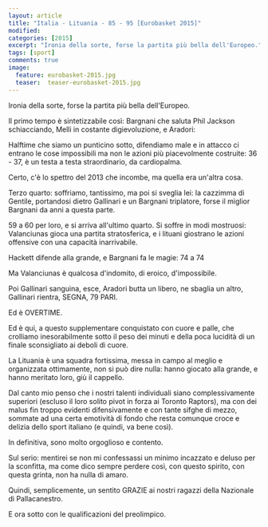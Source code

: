 ```yaml
---
layout: article
title: "Italia - Lituania - 85 - 95 [Eurobasket 2015]"
modified:
categories: [2015]
excerpt: "Ironia della sorte, forse la partita più bella dell'Europeo."
tags: [sport]
comments: true
image: 
  feature: eurobasket-2015.jpg
  teaser:  teaser-eurobasket-2015.jpg
---
```

Ironia della sorte, forse la partita più bella dell'Europeo.

Il primo tempo è sintetizzabile così: Bargnani che saluta Phil Jackson schiacciando, Melli in costante digievoluzione, e Aradori:

Halftime che siamo un punticino sotto, difendiamo male e in attacco ci entrano le cose impossibili ma non le azioni più piacevolmente costruite: 36 - 37, è un testa a testa  straordinario, da cardiopalma.

Certo, c'è lo spettro del 2013 che incombe, ma quella era un'altra cosa.

Terzo quarto: soffriamo, tantissimo, ma poi si sveglia lei: la cazzimma di Gentile, portandosi dietro Gallinari e un Bargnani triplatore, forse il miglior Bargnani da anni a questa parte.

59 a 60 per loro, e si arriva all'ultimo quarto. Si soffre in modi mostruosi: Valanciunas gioca una partita stratosferica, e i lituani giostrano le azioni offensive con una capacità inarrivabile.

Hackett difende alla grande, e Bargnani fa le magie: 74 a 74

Ma Valanciunas è qualcosa d'indomito, di eroico, d'impossibile.

Poi Gallinari sanguina, esce, Aradori butta un libero, ne sbaglia un altro, Gallinari rientra, SEGNA, 79 PARI.

Ed è OVERTIME.

Ed è qui, a questo supplementare conquistato con cuore e palle, che crolliamo inesorabilmente sotto il peso dei minuti e della poca lucidità di un finale sconsigliato ai deboli di cuore.

La Lituania è una squadra fortissima, messa in campo al meglio e organizzata ottimamente, non si può dire nulla: hanno giocato alla grande, e hanno meritato loro, giù il cappello.

Dal canto mio penso che i nostri talenti individuali siano complessivamente superiori (escluso il loro solito pivot in forza ai Toronto Raptors), ma con dei malus fin troppo evidenti difensivamente e con tante sifghe di mezzo, sommate ad una certa emotività di fondo che resta comunque croce e delizia dello sport italiano (e quindi, va bene così).

In definitiva, sono molto orgoglioso e contento.

Sul serio: mentirei se non mi confessassi un minimo incazzato e deluso per la sconfitta, ma come dico sempre perdere così, con questo spirito, con questa grinta, non ha nulla di amaro.

Quindi, semplicemente, un sentito GRAZIE ai nostri ragazzi della Nazionale di Pallacanestro.

E ora sotto con le qualificazioni del preolimpico.